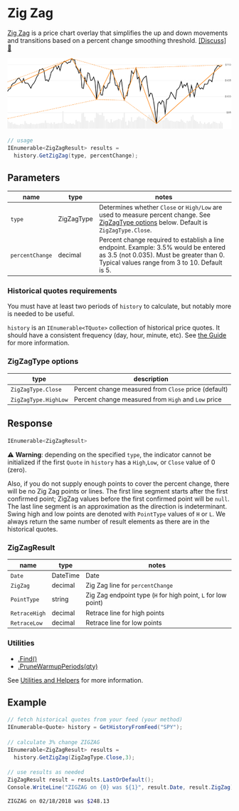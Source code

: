 # Zig Zag

[Zig Zag](https://school.stockcharts.com/doku.php?id=technical_indicators:zigzag) is a price chart overlay that simplifies the up and down movements and transitions based on a percent change smoothing threshold.
[[Discuss] :speech_balloon:](https://github.com/DaveSkender/Stock.Indicators/discussions/226 "Community discussion about this indicator")

![image](chart.png)

```csharp
// usage
IEnumerable<ZigZagResult> results =
  history.GetZigZag(type, percentChange);  
```

## Parameters

| name | type | notes
| -- |-- |--
| `type` | ZigZagType | Determines whether `Close` or `High/Low` are used to measure percent change.  See [ZigZagType options](#zigzagtype-options) below.  Default is `ZigZagType.Close`.
| `percentChange` | decimal | Percent change required to establish a line endpoint.  Example: 3.5% would be entered as 3.5 (not 0.035).  Must be greater than 0.  Typical values range from 3 to 10.  Default is 5.

### Historical quotes requirements

You must have at least two periods of `history` to calculate, but notably more is needed to be useful.

`history` is an `IEnumerable<TQuote>` collection of historical price quotes.  It should have a consistent frequency (day, hour, minute, etc).  See [the Guide](../../docs/GUIDE.md) for more information.

### ZigZagType options

| type | description
|-- |--
| `ZigZagType.Close` | Percent change measured from `Close` price (default)
| `ZigZagType.HighLow` | Percent change measured from `High` and `Low` price

## Response

```csharp
IEnumerable<ZigZagResult>
```

:warning: **Warning**:  depending on the specified `type`, the indicator cannot be initialized if the first `Quote` in `history` has a `High`,`Low`, or `Close` value of 0 (zero).

Also, if you do not supply enough points to cover the percent change, there will be no Zig Zag points or lines.  The first line segment starts after the first confirmed point; ZigZag values before the first confirmed point will be `null`.  The last line segment is an approximation as the direction is indeterminant.  Swing high and low points are denoted with `PointType` values of `H` or `L`.  We always return the same number of result elements as there are in the historical quotes.

### ZigZagResult

| name | type | notes
| -- |-- |--
| `Date` | DateTime | Date
| `ZigZag` | decimal | Zig Zag line for `percentChange`
| `PointType` | string | Zig Zag endpoint type (`H` for high point, `L` for low point)
| `RetraceHigh` | decimal | Retrace line for high points
| `RetraceLow` | decimal | Retrace line for low points

### Utilities

- [.Find()](../../docs/UTILITIES.md#find-indicator-result-by-date)
- [.PruneWarmupPeriods(qty)](../../docs/UTILITIES.md#prune-warmup-periods)

See [Utilities and Helpers](../../docs/UTILITIES.md#content) for more information.

## Example

```csharp
// fetch historical quotes from your feed (your method)
IEnumerable<Quote> history = GetHistoryFromFeed("SPY");

// calculate 3% change ZIGZAG
IEnumerable<ZigZagResult> results =
  history.GetZigZag(ZigZagType.Close,3);

// use results as needed
ZigZagResult result = results.LastOrDefault();
Console.WriteLine("ZIGZAG on {0} was ${1}", result.Date, result.ZigZag);
```

```bash
ZIGZAG on 02/18/2018 was $248.13
```
